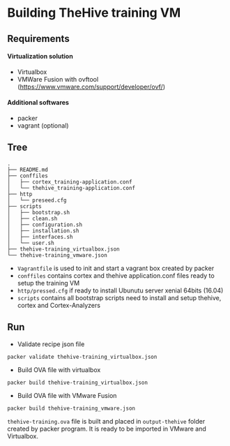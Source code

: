 # Building TheHive training VM

## Requirements

#### Virtualization solution

- Virtualbox
- VMWare Fusion with ovftool (https://www.vmware.com/support/developer/ovf/)

#### Additional softwares

- packer 
- vagrant (optional)


## Tree

```
.
├── README.md
├── conffiles
│   ├── cortex_training-application.conf
│   └── thehive_training-application.conf
├── http
│   └── preseed.cfg
├── scripts
│   ├── bootstrap.sh
│   ├── clean.sh
│   ├── configuration.sh
│   ├── installation.sh
│   ├── interfaces.sh
│   └── user.sh
├── thehive-training_virtualbox.json
└── thehive-training_vmware.json
```

- `Vagrantfile` is used to init and start a vagrant box created by packer
- `conffiles` contains cortex and thehive application.conf files ready
  to setup the training VM
- `http/pressed.cfg` if ready to install Ubunutu server xenial 64bits (16.04)
- `scripts` contains all bootstrap scripts need to install and setup
  thehive, cortex and Cortex-Analyzers 

## Run

- Validate recipe  json file

```
packer validate thehive-training_virtualbox.json
```

- Build OVA file with virtualbox

```
packer build thehive-training_virtualbox.json
```

- Build OVA file with VMware Fusion


```
packer build thehive-training_vmware.json
```

`thehive-training.ova` file is built and placed in `output-thehive` folder created by packer program.
It is ready to be imported in VMware and Virtualbox.


